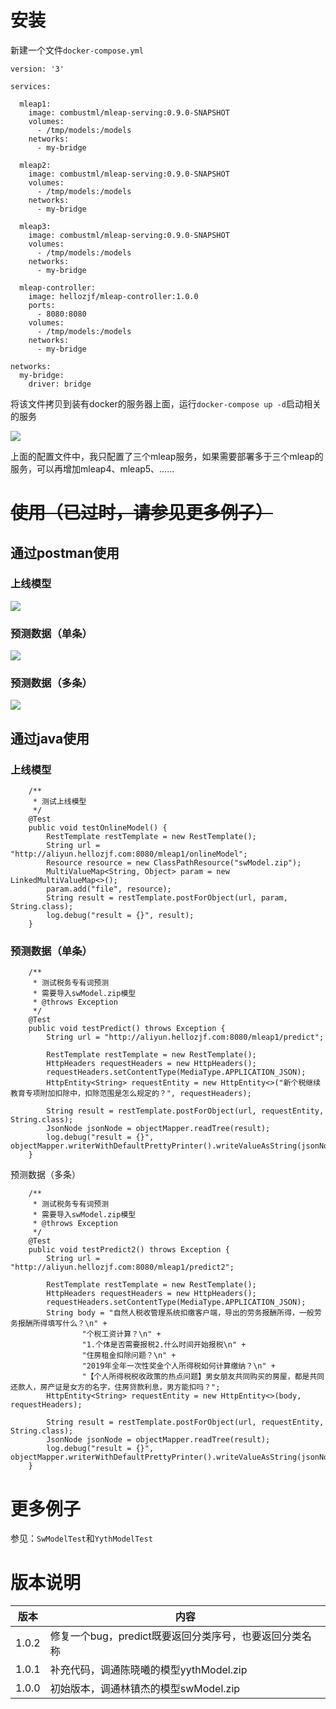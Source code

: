 # 安装

新建一个文件`docker-compose.yml`

```
version: '3'

services:

  mleap1:
    image: combustml/mleap-serving:0.9.0-SNAPSHOT
    volumes:
      - /tmp/models:/models
    networks:
      - my-bridge

  mleap2:
    image: combustml/mleap-serving:0.9.0-SNAPSHOT
    volumes:
      - /tmp/models:/models
    networks:
      - my-bridge

  mleap3:
    image: combustml/mleap-serving:0.9.0-SNAPSHOT
    volumes:
      - /tmp/models:/models
    networks:
      - my-bridge

  mleap-controller:
    image: hellozjf/mleap-controller:1.0.0
    ports:
      - 8080:8080
    volumes:
      - /tmp/models:/models
    networks:
      - my-bridge

networks:
  my-bridge:
    driver: bridge
```

将该文件拷贝到装有docker的服务器上面，运行`docker-compose up -d`启动相关的服务

![](https://aliyun.hellozjf.com:7004/uploads/2019/3/21/menu.saveimg.savepath20190321141927.jpg)

上面的配置文件中，我只配置了三个mleap服务，如果需要部署多于三个mleap的服务，可以再增加mleap4、mleap5、……

# ~~使用（已过时，请参见更多例子）~~

## 通过postman使用

### 上线模型

![](https://aliyun.hellozjf.com:7004/uploads/2019/3/21/menu.saveimg.savepath20190321142456.jpg)

### 预测数据（单条）

![](https://aliyun.hellozjf.com:7004/uploads/2019/3/21/menu.saveimg.savepath20190321142857.jpg)

### 预测数据（多条）

![](https://aliyun.hellozjf.com:7004/uploads/2019/3/21/menu.saveimg.savepath20190321143016.jpg)

## 通过java使用

### 上线模型

```
    /**
     * 测试上线模型
     */
    @Test
    public void testOnlineModel() {
        RestTemplate restTemplate = new RestTemplate();
        String url = "http://aliyun.hellozjf.com:8080/mleap1/onlineModel";
        Resource resource = new ClassPathResource("swModel.zip");
        MultiValueMap<String, Object> param = new LinkedMultiValueMap<>();
        param.add("file", resource);
        String result = restTemplate.postForObject(url, param, String.class);
        log.debug("result = {}", result);
    }
```

### 预测数据（单条）

```
    /**
     * 测试税务专有词预测
     * 需要导入swModel.zip模型
     * @throws Exception
     */
    @Test
    public void testPredict() throws Exception {
        String url = "http://aliyun.hellozjf.com:8080/mleap1/predict";

        RestTemplate restTemplate = new RestTemplate();
        HttpHeaders requestHeaders = new HttpHeaders();
        requestHeaders.setContentType(MediaType.APPLICATION_JSON);
        HttpEntity<String> requestEntity = new HttpEntity<>("新个税继续教育专项附加扣除中，扣除范围是怎么规定的？", requestHeaders);

        String result = restTemplate.postForObject(url, requestEntity, String.class);
        JsonNode jsonNode = objectMapper.readTree(result);
        log.debug("result = {}", objectMapper.writerWithDefaultPrettyPrinter().writeValueAsString(jsonNode));
    }
```

预测数据（多条）

```
    /**
     * 测试税务专有词预测
     * 需要导入swModel.zip模型
     * @throws Exception
     */
    @Test
    public void testPredict2() throws Exception {
        String url = "http://aliyun.hellozjf.com:8080/mleap1/predict2";

        RestTemplate restTemplate = new RestTemplate();
        HttpHeaders requestHeaders = new HttpHeaders();
        requestHeaders.setContentType(MediaType.APPLICATION_JSON);
        String body = "自然人税收管理系统扣缴客户端，导出的劳务报酬所得，一般劳务报酬所得填写什么？\n" +
                "个税工资计算？\n" +
                "1.个体是否需要报税2.什么时间开始报税\n" +
                "住房租金扣除问题？\n" +
                "2019年全年一次性奖金个人所得税如何计算缴纳？\n" +
                "【个人所得税税收政策的热点问题】男女朋友共同购买的房屋，都是共同还款人，房产证是女方的名字，住房贷款利息，男方能扣吗？";
        HttpEntity<String> requestEntity = new HttpEntity<>(body, requestHeaders);

        String result = restTemplate.postForObject(url, requestEntity, String.class);
        JsonNode jsonNode = objectMapper.readTree(result);
        log.debug("result = {}", objectMapper.writerWithDefaultPrettyPrinter().writeValueAsString(jsonNode));
    }
```

# 更多例子

参见：`SwModelTest`和`YythModelTest`

# 版本说明

| 版本  | 内容                                                   |
| ----- | ------------------------------------------------------ |
| 1.0.2 | 修复一个bug，predict既要返回分类序号，也要返回分类名称 |
| 1.0.1 | 补充代码，调通陈晓曦的模型yythModel.zip                |
| 1.0.0 | 初始版本，调通林镇杰的模型swModel.zip                  |

